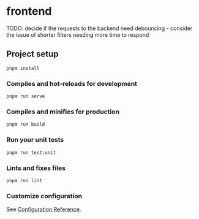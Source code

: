 # frontend

TODO: decide if the requests to the backend need debouncing - consider the issue of shorter filters needing more time to respond

## Project setup

```
pnpm install
```

### Compiles and hot-reloads for development

```
pnpm run serve
```

### Compiles and minifies for production

```
pnpm run build
```

### Run your unit tests

```
pnpm run test:unit
```

### Lints and fixes files

```
pnpm run lint
```

### Customize configuration

See [Configuration Reference](https://cli.vuejs.org/config/).
